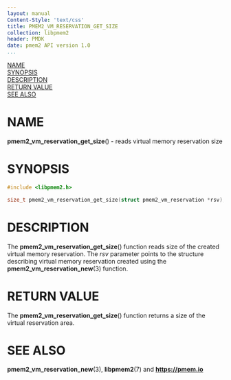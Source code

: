 ```yaml
---
layout: manual
Content-Style: 'text/css'
title: PMEM2_VM_RESERVATION_GET_SIZE
collection: libpmem2
header: PMDK
date: pmem2 API version 1.0
...
```


[comment]: <> (SPDX-License-Identifier: BSD-3-Clause)
[comment]: <> (Copyright 2020, Intel Corporation)

[comment]: <> (pmem2_vm_reservation_get_size.3 -- man page for libpmem2 virtual memory reservation operation)

[NAME](#name)<br />
[SYNOPSIS](#synopsis)<br />
[DESCRIPTION](#description)<br />
[RETURN VALUE](#return-value)<br />
[SEE ALSO](#see-also)<br />

# NAME #

**pmem2_vm_reservation_get_size**() - reads virtual memory reservation size

# SYNOPSIS #

```c
#include <libpmem2.h>

size_t pmem2_vm_reservation_get_size(struct pmem2_vm_reservation *rsv);
```

# DESCRIPTION #

The **pmem2_vm_reservation_get_size**() function reads size of the created virtual memory
reservation. The *rsv* parameter points to the structure describing virtual memory reservation
created using the **pmem2_vm_reservation_new**(3) function.

# RETURN VALUE #

The **pmem2_vm_reservation_get_size**() function returns a size of the virtual reservation area.

# SEE ALSO #

**pmem2_vm_reservation_new**(3), **libpmem2**(7) and **<https://pmem.io>**
